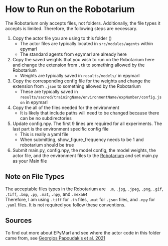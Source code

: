 # How to Run on the Robotarium
The Robotarium only accepts files, not folders. Additionally, the file types it accepts is limited.
Therefore, the following steps are necessary. <br>

1. Copy the actor file you are using to this folder ()
    - The actor files are typically located in `src/modules/agents` within epymarl
    - The standard agents from epymarl are already here
2. Copy the saved weights that you wish to run on the Robotarium here and change the extension from `.th` to something allowed by the Robotarium
    - Weights are typically saved in `results/models/` in epymarl
3. Copy the corresponding config file for the weights and change the extension from `.json` to something allowed by the Robotarium
    - These are typically saved in `results/sacred/trainingName/environmentName/expNumber/config.json` in epymarl
3. Copy the all of the files needed for the environment
    - It is likely that include paths will need to be changed because there can be no subdirectories
4. Update config.npy. The first 9 lines are required for all experiments. The last part is the environment specific config file
    - This is really a yaml file
    - When submitting, show_figure_frequency needs to be 1 and robotarium should be true
5. Submit main.py, config.npy, the model config, the model weights, the actor file, and the environment files to the [Robotarium](https://www.robotarium.gatech.edu/dashboard) and set main.py as your Main file

## Note on File Types
The acceptable files types in the Robotarium are ` .m`, `.jpg`, `.jpeg`, `.png`, `.gif`, `.tiff`, `.bmp`, `.py`, `.mat`, `.npy`, and `.mexa64 ` <br>
Therefore, I am using `.tiff` for `.th` files, `.mat` for `.json` files, and `.npy` for `.yaml` files. It is not required you follow these conventions.

## Sources
To find out more about EPyMarl and see where the actor code in this folder came from, see [Georgios Papoudakis et al. 2021](https://github.com/uoe-agents/epymarl)